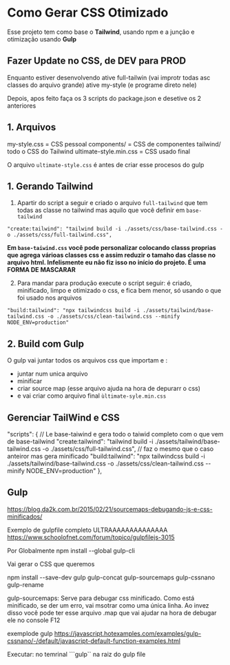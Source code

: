 # Como Gerar CSS Otimizado

Esse projeto tem como base o **Tailwind**, usando npm e a junçâo e otimização usando **Gulp**

## Fazer Update no CSS, de DEV para PROD

Enquanto estiver desenvolvendo
ative full-tailwin (vai improtr todas asc classes do arquivo grande)
ative my-style (e programe direto nele)

Depois, apos feito faça os 3 scripts do package.json e desetive os 2 anteriores

## 1. Arquivos

my-style.css = CSS pessoal
components/ = CSS de componentes
tailwind/ todo o CSS do Tailwind
ultimate-style.min.css = CSS usado final

O arquivo `ultimate-style.css` é antes de criar esse procesos do gulp

## 1. Gerando Tailwind

1. Apartir do script a seguir e criado o arquivo ``full-tailwind`` que tem todas as classe no tailwind mas aquilo que você definir em `base-tailwind`

````
"create:tailwind": "tailwind build -i ./assets/css/base-tailwind.css -o ./assets/css/full-tailwind.css",
````

**Em `base-taiwind.css` você pode personalizar colocando classs proprias que agrega várioas classes css e assim reduzir o tamaho das classe no arquivo html. Infelismente eu nâo fiz isso no início do projeto. É uma FORMA DE MASCARAR**

2. Para mandar para produção execute o script seguir: é criado, minificado, limpo e otimizado o css, e fica bem menor, só usando o que foi usado nos arquivos

````
"build:tailwind": "npx tailwindcss build -i ./assets/tailwind/base-tailwind.css -o ./assets/css/clean-tailwind.css --minify NODE_ENV=production"
````
## 2. Build com Gulp

O gulp vai juntar todos os arquivos css que importam e :
+ juntar num unica arquivo
+ minificar
+ criar source map (esse arquivo ajuda na hora de depurarr o css)
+ e vai criar como arquivo final `ùltimate-syle.min.css`

## Gerenciar TailWind e CSS

 "scripts": {
   // Le base-taiwind e gera todo o taiwid completo com o que vem de base-tailwind
    "create:tailwind": "tailwind build -i ./assets/tailwind/base-tailwind.css -o ./assets/css/full-tailwind.css",
  // faz o mesmo que o caso anteiror mas gera minificado
    "build:tailwind": "npx tailwindcss build -i ./assets/tailwind/base-tailwind.css -o ./assets/css/clean-tailwind.css --minify NODE_ENV=production"
  },

## Gulp

https://blog.da2k.com.br/2015/02/21/sourcemaps-debugando-js-e-css-minificados/

Exemplo de gulpfile completo ULTRAAAAAAAAAAAAAA
https://www.schoolofnet.com/forum/topico/gulpfilejs-3015

Por Globalmente
npm install --global gulp-cli

Vai gerar o CSS que queremos

npm install --save-dev gulp gulp-concat gulp-sourcemaps gulp-cssnano gulp-rename

gulp-sourcemaps: Serve para debugar css minificado. Como está minificado, se der um erro, vai msotrar como uma única linha. Ao invez disso você pode ter esse arquivo .map que vai ajudar na hora de debugar ele no  console F12

exemplode gulp https://javascript.hotexamples.com/examples/gulp-cssnano/-/default/javascript-default-function-examples.html

Executar: no temrinal ```gulp`` na raiz do gulp file
